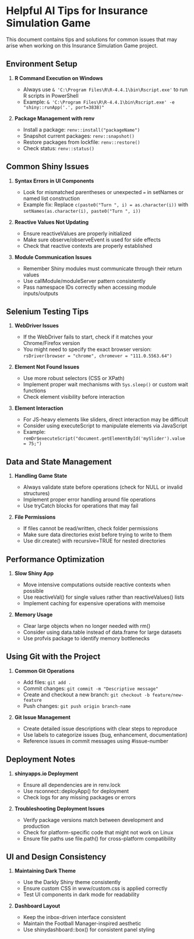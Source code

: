 # Helpful AI Tips for Insurance Simulation Game

This document contains tips and solutions for common issues that may arise when working on this Insurance Simulation Game project.

## Environment Setup

1. **R Command Execution on Windows**
   - Always use `& 'C:\Program Files\R\R-4.4.1\bin\Rscript.exe'` to run R scripts in PowerShell
   - Example: `& 'C:\Program Files\R\R-4.4.1\bin\Rscript.exe' -e "shiny::runApp('.', port=3838)"`

2. **Package Management with renv**
   - Install a package: `renv::install("packageName")`
   - Snapshot current packages: `renv::snapshot()`
   - Restore packages from lockfile: `renv::restore()`
   - Check status: `renv::status()`

## Common Shiny Issues

1. **Syntax Errors in UI Components**
   - Look for mismatched parentheses or unexpected `=` in setNames or named list construction
   - Example fix: Replace `c(paste0("Turn ", i) = as.character(i))` with `setNames(as.character(i), paste0("Turn ", i))`

2. **Reactive Values Not Updating**
   - Ensure reactiveValues are properly initialized
   - Make sure observe/observeEvent is used for side effects
   - Check that reactive contexts are properly established

3. **Module Communication Issues**
   - Remember Shiny modules must communicate through their return values
   - Use callModule/moduleServer pattern consistently
   - Pass namespace IDs correctly when accessing module inputs/outputs

## Selenium Testing Tips

1. **WebDriver Issues**
   - If the WebDriver fails to start, check if it matches your Chrome/Firefox version
   - You might need to specify the exact browser version: `rsDriver(browser = "chrome", chromever = "111.0.5563.64")`

2. **Element Not Found Issues**
   - Use more robust selectors (CSS or XPath)
   - Implement proper wait mechanisms with `Sys.sleep()` or custom wait functions
   - Check element visibility before interaction

3. **Element Interaction**
   - For JS-heavy elements like sliders, direct interaction may be difficult
   - Consider using executeScript to manipulate elements via JavaScript
   - Example: `remDr$executeScript("document.getElementById('mySlider').value = 75;")`

## Data and State Management

1. **Handling Game State**
   - Always validate state before operations (check for NULL or invalid structures)
   - Implement proper error handling around file operations
   - Use tryCatch blocks for operations that may fail

2. **File Permissions**
   - If files cannot be read/written, check folder permissions
   - Make sure data directories exist before trying to write to them
   - Use dir.create() with recursive=TRUE for nested directories

## Performance Optimization

1. **Slow Shiny App**
   - Move intensive computations outside reactive contexts when possible
   - Use reactiveVal() for single values rather than reactiveValues() lists
   - Implement caching for expensive operations with memoise

2. **Memory Usage**
   - Clear large objects when no longer needed with rm()
   - Consider using data.table instead of data.frame for large datasets
   - Use profvis package to identify memory bottlenecks

## Using Git with the Project

1. **Common Git Operations**
   - Add files: `git add .`
   - Commit changes: `git commit -m "Descriptive message"`
   - Create and checkout a new branch: `git checkout -b feature/new-feature`
   - Push changes: `git push origin branch-name`

2. **Git Issue Management**
   - Create detailed issue descriptions with clear steps to reproduce
   - Use labels to categorize issues (bug, enhancement, documentation)
   - Reference issues in commit messages using #issue-number

## Deployment Notes

1. **shinyapps.io Deployment**
   - Ensure all dependencies are in renv.lock
   - Use rsconnect::deployApp() for deployment
   - Check logs for any missing packages or errors

2. **Troubleshooting Deployment Issues**
   - Verify package versions match between development and production
   - Check for platform-specific code that might not work on Linux
   - Ensure file paths use file.path() for cross-platform compatibility
   
## UI and Design Consistency

1. **Maintaining Dark Theme**
   - Use the Darkly Shiny theme consistently
   - Ensure custom CSS in www/custom.css is applied correctly
   - Test UI components in dark mode for readability

2. **Dashboard Layout**
   - Keep the inbox-driven interface consistent
   - Maintain the Football Manager-inspired aesthetic
   - Use shinydashboard::box() for consistent panel styling 